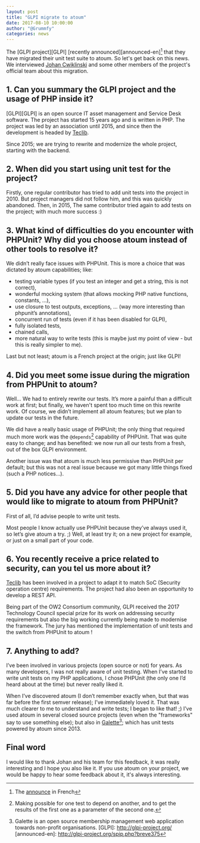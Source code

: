 ```yaml
---
layout: post
title: "GLPI migrate to atoum"
date: 2017-08-10 10:00:00
author: "@Grummfy"
categories: news
---
```


The [GLPI project][GLPI] [recently announced][announced-en][^1] that they have migrated their unit test suite to atoum. So let's get back on
this news. We interviewed [Johan Cwiklinski](https://github.com/trasher) and some other members of the project's official team about this migration.

## 1. Can you summary the GLPI project and the usage of PHP inside it?

[GLPI][GLPI] is an open source IT asset management and Service Desk software. The project has started 15 years ago and is written in PHP.
The project was led by an association until 2015, and since then the development is headed by [Teclib](www.teclib.com).

Since 2015; we are trying to rewrite and modernize the whole project, starting with the backend.

## 2. When did you start using unit test for the project?

Firstly, one regular contributor has tried to add unit tests into the project in 2010. But project managers did not follow him, and this was quickly abandoned.
Then, in 2015, The same contributor tried again to add tests on the project; with much more success :)

## 3. What kind of difficulties do you encounter with PHPUnit? Why did you choose atoum instead of other tools to resolve it?

We didn’t really face issues with PHPUnit. This is more a choice that was dictated by atoum capabilities; like:

* testing variable types (if you test an integer and get a string, this is not correct),
* wonderful mocking system (that allows mocking PHP native functions, constants, ...),
* use closure to test outputs, exceptions, ... (way more interesting than phpunit’s annotations),
* concurrent run of tests (even if it has been disabled for GLPI),
* fully isolated tests,
* chained calls,
* more natural way to write tests (this is maybe just my point of view - but this is really simpler to me).

Last but not least; atoum is a French project at the origin; just like GLPI!

## 4. Did you meet some issue during the migration from PHPUnit to atoum?

Well... We had to entirely rewrite our tests. It’s more a painful than a difficult work at first; but finally, we haven't spent too much time on this rewrite work.
Of course, we didn’t implement all atoum features; but we plan to update our tests in the future.

We did have a really basic usage of PHPUnit; the only thing that required much more work was the `@depends`[^2] capability of PHPUnit.
That was quite easy to change; and has benefited: we now run all our tests from a fresh, out of the box GLPI environment.

Another issue was that atoum is much less permissive than PHPUnit per default; but this was not a real issue because we got many little things fixed (such a PHP notices...).

## 5. Did you have any advice for other people that would like to migrate to atoum from PHPUnit?

First of all, I’d advise people to write unit tests.

Most people I know actually use PHPUnit because they’ve always used it, so let’s give atoum a try. ;) Well, at least try it; on a new project for example,
or just on a small part of your code.

## 6. You recently receive a price related to security, can you tel us more about it?

[Teclib](www.teclib.com) has been involved in a project to adapt it to match SoC (Security operation centre) requirements. The project had also been an opportunity to develop a REST API.

Being part of the OW2 Consortium community, GLPI received the 2017 Technology Council special prize for its work on addressing security requirements but also 
the big working currently being made to modernise the framework. The jury has mentioned the implementation of unit tests and the switch from PHPUnit to atoum !

## 7. Anything to add?

I’ve been involved in various projects (open source or not) for years. As many developers, I was not really aware of unit testing.
When I’ve started to write unit tests on my PHP applications, I chose PHPUnit (the only one I’d heard about at the time) but never really liked it.

When I’ve discovered atoum (I don’t remember exactly when, but that was far before the first semver release); I’ve immediately loved it. That was much
clearer to me to understand and write tests; I began to like that! ;) I’ve used atoum in several closed source projects (even when the "frameworks" say
to use something else); but also in [Galette](http://galette.eu)[^3]; which has unit tests powered by atoum since 2013.



## Final word
I would like to thank Johan and his team for this feedback, it was really interesting and I hope you also like it. If you use atoum on your project,
we would be happy to hear some feedback about it, it's always interesting.


[^1]: The [announce](http://glpi-project.org/spip.php?breve374) in French
[^2]: Making possible for one test to depend on another, and to get the results of the first one as a parameter of the second one.
[^3]: Galette is an open source membership management web application towards non-profit organisations.
[GLPI]: http://glpi-project.org/
[announced-en]: http://glpi-project.org/spip.php?breve375